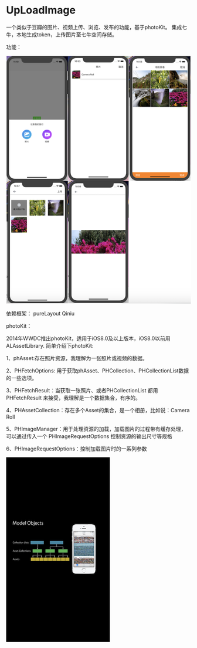 # UpLoadImage
一个类似于豆瓣的图片、视频上传、浏览、发布的功能，基于photoKit。
集成七牛，本地生成token，上传图片至七牛空间存储。

功能：

![image](https://github.com/base0225/images/blob/master/uploadImage.png)



依赖框架：
pureLayout
Qiniu


photoKit：

2014年WWDC推出photoKit，适用于iOS8.0及以上版本，iOS8.0以前用ALAssetLibrary.
简单介绍下photoKit:

1、phAsset:存在照片资源，我理解为一张照片或视频的数据。

2、PHFetchOptions: 用于获取phAsset、PHCollection、PHCollectionList数据的一些选项。

3、PHFetchResult：当获取一张照片、或者PHCollectionList 都用PHFetchResult 来接受，我理解是一个数据集合，有序的。

4、PHAssetCollection：存在多个Asset的集合，是一个相册，比如说：Camera Roll

5、PHImageManager：用于处理资源的加载，加载图片的过程带有缓存处理，可以通过传入一个 PHImageRequestOptions 控制资源的输出尺寸等规格

6、PHImageRequestOptions：控制加载图片时的一系列参数

![image](https://github.com/base0225/images/blob/master/asset.png)




